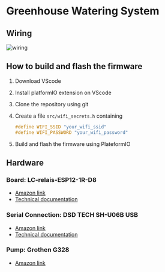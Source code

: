 # Greenhouse Watering System

## Wiring

![wiring](https://www.plantuml.com/plantuml/proxy?cache=no&src=https://raw.githubusercontent.com/terrydervaux/greenhouse-watering-system/master/doc/wiring.iuml?token=GHSAT0AAAAAACDOM6BHJFFS5SKESB4Z2GXGZFJLRPQ)

## How to build and flash the firmware

1. Download VScode
1. Install platformIO extension on VScode
1. Clone the repository using git
1. Create a file ``src/wifi_secrets.h`` containing

    ```cpp
    #define WIFI_SSID "your_wifi_ssid"
    #define WIFI_PASSWORD "your_wifi_password"
    ```

1. Build and flash the firmware using PlateformIO

## Hardware

### Board: LC-relais-ESP12-1R-D8

- [Amazon link](https://www.amazon.fr/dp/B083QJPTVK?psc=1&ref=ppx_yo2ov_dt_b_product_details)
- [Technical documentation](http://www.chinalctech.com/m/view.php?aid=479)

### Serial Connection: DSD TECH SH-U06B USB

- [Amazon link](https://www.amazon.fr/dp/B09PYQL5J6?psc=1&ref=ppx_yo2ov_dt_b_product_details)
- [Technical documentation](https://tasmota.github.io/docs/Getting-Started/#serial-connection)

### Pump: Grothen G328

- [Amazon link](https://www.amazon.fr/dp/B07XMPNB1T?psc=1&ref=ppx_yo2ov_dt_b_product_details)

